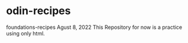 # odin-recipes
foundations-recipes 
Agust 8, 2022
This Repository for now is a practice using only html.
